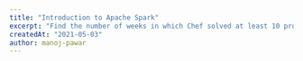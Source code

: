 ```yaml
---
title: "Introduction to Apache Spark"
excerpt: "Find the number of weeks in which Chef solved at least 10 problems from 4 weeks."
createdAt: "2021-05-03"
author: manoj-pawar
---
```


